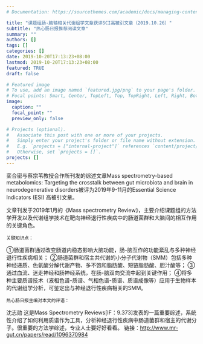 ```yaml
---
# Documentation: https://sourcethemes.com/academic/docs/managing-content/

title: "课题组肠-脑轴相关代谢组学文章获评SCI高被引文章（2019.10.26）"
subtitle: "热心肠日报推荐阅读文章"
summary: ""
authors: []
tags: []
categories: []
date: 2019-10-20T17:13:23+08:00
lastmod: 2019-10-20T17:13:23+08:00
featured: TRUE
draft: false

# Featured image
# To use, add an image named `featured.jpg/png` to your page's folder.
# Focal points: Smart, Center, TopLeft, Top, TopRight, Left, Right, BottomLeft, Bottom, BottomRight.
image:
  caption: ""
  focal_point: ""
  preview_only: false

# Projects (optional).
#   Associate this post with one or more of your projects.
#   Simply enter your project's folder or file name without extension.
#   E.g. `projects = ["internal-project"]` references `content/project/deep-learning/index.md`.
#   Otherwise, set `projects = []`.
projects: []
---
```



栾合密与蔡宗苇教授合作所刊发的综述文章Mass spectrometry-based metabolomics: Targeting the crosstalk between gut microbiota and brain in neurodegenerative disorders被评为2019年9-11月的Essential Science Indicators (ESI) 高被引文章。
 
文章刊发于2019年1月的《Mass spectrometry Review》，主要介绍课题组的方法学开发以及代谢组学技术在靶向神经退行性疾病中的肠道菌群和大脑间的相互作用的关键角色。

`关键知识点：`

①肠道菌群通过改变肠道内稳态影响大脑功能，肠-脑互作的功能紊乱与多种神经退行性疾病相关；
②肠道菌群和宿主共代谢的小分子代谢物（SMM）包括多种神经递质、色氨酸分解代谢产物、多不饱和脂肪酸、短链脂肪酸、胆汁酸等；
③通过血流、迷走神经和肠神经系统，在肠-脑双向交流中起到关键作用；
④将多种主要质谱技术（液相色谱-质谱、气相色谱-质谱、质谱成像等）应用于生物样本的代谢组学分析，可鉴定出与神经退行性疾病相关的SMM。


```热心肠日报主编对本文的评语：```

沈志勋
这是Mass Spectrometry Reviews[IF：9.373]发表的一篇重要综述，系统性介绍了如何利用质谱作为工具，分析神经退行性疾病中肠道菌群和宿主的代谢分子。很重要的方法学综述，专业人士要好好看看。
链接：http://www.mr-gut.cn/papers/read/1096370984






